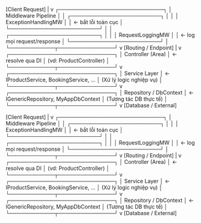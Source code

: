 [Client Request]
       |
       v
┌────────────────────────────┐
│   Middleware Pipeline      │
│ ┌────────────────────────┐ │
│ │ ExceptionHandlingMW    │ │ ← bắt lỗi toàn cục
│ └────────────────────────┘ │
│ ┌────────────────────────┐ │
│ │ RequestLoggingMW       │ │ ← log mọi request/response
│ └────────────────────────┘ │
└────────────┬───────────────┘
             v
     [Routing / Endpoint]
             |
             v
┌────────────────────────────┐
│    Controller (Area)       │ ← resolve qua DI
│  (vd: ProductController)   │
└────────────┬───────────────┘
             v
┌────────────────────────────┐
│       Service Layer        │ ← IProductService, BookingService, ...
│ (Xử lý logic nghiệp vụ)    │
└────────────┬───────────────┘
             v
┌────────────────────────────┐
│   Repository / DbContext   │ ← IGenericRepository, MyAppDbContext
│ (Tương tác DB thực tế)    │
└────────────┬───────────────┘
             v
       [Database / External]

[Client Request]
       |
       v
┌────────────────────────────┐
│   Middleware Pipeline      │
│ ┌────────────────────────┐ │
│ │ ExceptionHandlingMW    │ │ ← bắt lỗi toàn cục
│ └────────────────────────┘ │
│ ┌────────────────────────┐ │
│ │ RequestLoggingMW       │ │ ← log mọi request/response
│ └────────────────────────┘ │
└────────────┬───────────────┘
             v
     [Routing / Endpoint]
             |
             v
┌────────────────────────────┐
│    Controller (Area)       │ ← resolve qua DI
│  (vd: ProductController)   │
└────────────┬───────────────┘
             v
┌────────────────────────────┐
│       Service Layer        │ ← IProductService, BookingService, ...
│ (Xử lý logic nghiệp vụ)    │
└────────────┬───────────────┘
             v
┌────────────────────────────┐
│   Repository / DbContext   │ ← IGenericRepository, MyAppDbContext
│ (Tương tác DB thực tế)    │
└────────────┬───────────────┘
             v
       [Database / External]
